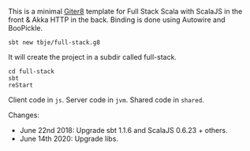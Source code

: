 This is a minimal [Giter8][g8] template for Full Stack Scala with ScalaJS in the front & Akka HTTP in the back. Binding is done using Autowire and BooPickle.

```
sbt new tbje/full-stack.g8
```

It will create the project in a subdir called full-stack.

```
cd full-stack
sbt
reStart
```

Client code in `js`.
Server code in `jvm`.
Shared code in `shared`.

[g8]: http://www.foundweekends.org/giter8/

Changes:
- June 22nd 2018: Upgrade sbt 1.1.6 and ScalaJS 0.6.23 + others.
- June 14th 2020: Upgrade libs.
